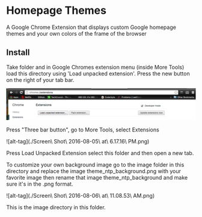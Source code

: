 <!--
@Author: Layne Faler <laynefaler>
@Date:   08-05-2016
@Email:  laynefaler@gmail.com
@Last modified by:   laynefaler
@Last modified time: 08-06-2016
-->

# Homepage Themes
 A Google Chrome Extension that displays custom Google homepage themes and your own colors of the frame of the browser
## Install
Take folder and in Google Chromes extension menu (inside More Tools) load this directory using 'Load unpacked extension'. Press the new button on the right of your tab bar.

![alt-tag](https://github.com/laynef/HomepageThemeGCE_JS/blob/master/Screen%20Shot%202016-08-05%20at%206.17.16%20PM.png)

Press "Three bar button", go to More Tools, select Extensions

![alt-tag](./Screen\ Shot\ 2016-08-05\ at\ 6.17.16\ PM.png)

Press Load Unpacked Extension select this folder and then open a new tab.

To customize your own background image go to the image folder in this directory and replace the image theme_ntp_background.png with your favorite image then rename that image theme_ntp_background and make sure it's in the .png format.

![alt-tag](./Screen\ Shot\ 2016-08-06\ at\ 11.08.53\ AM.png)

This is the image directory in this folder.
